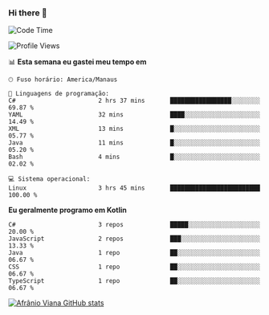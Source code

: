 ### Hi there 👋

<!--
**afranio-viana/afranio-viana** is a ✨ _special_ ✨ repository because its `README.md` (this file) appears on your GitHub profile.

Here are some ideas to get you started:

- 🔭 I’m currently working on ...
- 🌱 I’m currently learning ...
- 👯 I’m looking to collaborate on ...
- 🤔 I’m looking for help with ...
- 💬 Ask me about ...
- 📫 How to reach me: ...
- 😄 Pronouns: ...
- ⚡ Fun fact: ...
-->
<!--START_SECTION:waka-->
![Code Time](http://img.shields.io/badge/Code%20Time-220%20hrs%2051%20mins-blue)

![Profile Views](http://img.shields.io/badge/Visualizac%C3%B5es%20do%20perfil-0-blue)

📊 **Esta semana eu gastei meu tempo em** 

```text
🕑︎ Fuso horário: America/Manaus

💬 Linguagens de programação: 
C#                       2 hrs 37 mins       █████████████████░░░░░░░░   69.87 % 
YAML                     32 mins             ████░░░░░░░░░░░░░░░░░░░░░   14.49 % 
XML                      13 mins             █░░░░░░░░░░░░░░░░░░░░░░░░   05.77 % 
Java                     11 mins             █░░░░░░░░░░░░░░░░░░░░░░░░   05.20 % 
Bash                     4 mins              █░░░░░░░░░░░░░░░░░░░░░░░░   02.02 % 

💻 Sistema operacional: 
Linux                    3 hrs 45 mins       █████████████████████████   100.00 % 
```

**Eu geralmente programo em Kotlin** 

```text
C#                       3 repos             █████░░░░░░░░░░░░░░░░░░░░   20.00 % 
JavaScript               2 repos             ███░░░░░░░░░░░░░░░░░░░░░░   13.33 % 
Java                     1 repo              ██░░░░░░░░░░░░░░░░░░░░░░░   06.67 % 
CSS                      1 repo              ██░░░░░░░░░░░░░░░░░░░░░░░   06.67 % 
TypeScript               1 repo              ██░░░░░░░░░░░░░░░░░░░░░░░   06.67 % 
```




<!--END_SECTION:waka-->
[![Afrânio Viana GitHub stats](https://github-readme-stats.vercel.app/api?username=afranio-viana)](https://github.com/anuraghazra/github-readme-stats)
